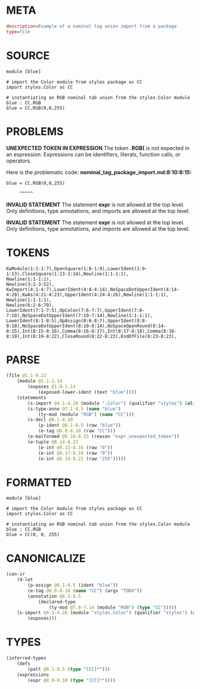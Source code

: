 # META
~~~ini
description=Example of a nominal tag union import from a package
type=file
~~~
# SOURCE
~~~roc
module [blue]

# import the Color module from styles package as CC
import styles.Color as CC

# instantiating an RGB nominal tab union from the styles.Color module
blue : CC.RGB
blue = CC.RGB(0,0,255)
~~~
# PROBLEMS
**UNEXPECTED TOKEN IN EXPRESSION**
The token **.RGB(** is not expected in an expression.
Expressions can be identifiers, literals, function calls, or operators.

Here is the problematic code:
**nominal_tag_package_import.md:8:10:8:15:**
```roc
blue = CC.RGB(0,0,255)
```
         ^^^^^


**INVALID STATEMENT**
The statement **expr** is not allowed at the top level.
Only definitions, type annotations, and imports are allowed at the top level.

**INVALID STATEMENT**
The statement **expr** is not allowed at the top level.
Only definitions, type annotations, and imports are allowed at the top level.

# TOKENS
~~~zig
KwModule(1:1-1:7),OpenSquare(1:8-1:9),LowerIdent(1:9-1:13),CloseSquare(1:13-1:14),Newline(1:1-1:1),
Newline(1:1-1:1),
Newline(3:2-3:52),
KwImport(4:1-4:7),LowerIdent(4:8-4:14),NoSpaceDotUpperIdent(4:14-4:20),KwAs(4:21-4:23),UpperIdent(4:24-4:26),Newline(1:1-1:1),
Newline(1:1-1:1),
Newline(6:2-6:70),
LowerIdent(7:1-7:5),OpColon(7:6-7:7),UpperIdent(7:8-7:10),NoSpaceDotUpperIdent(7:10-7:14),Newline(1:1-1:1),
LowerIdent(8:1-8:5),OpAssign(8:6-8:7),UpperIdent(8:8-8:10),NoSpaceDotUpperIdent(8:10-8:14),NoSpaceOpenRound(8:14-8:15),Int(8:15-8:16),Comma(8:16-8:17),Int(8:17-8:18),Comma(8:18-8:19),Int(8:19-8:22),CloseRound(8:22-8:23),EndOfFile(8:23-8:23),
~~~
# PARSE
~~~clojure
(file @1.1-8.23
	(module @1.1-1.14
		(exposes @1.8-1.14
			(exposed-lower-ident (text "blue"))))
	(statements
		(s-import @4.1-4.26 (module ".Color") (qualifier "styles") (alias "CC"))
		(s-type-anno @7.1-8.5 (name "blue")
			(ty-mod (module "RGB") (name "CC")))
		(s-decl @8.1-8.10
			(p-ident @8.1-8.5 (raw "blue"))
			(e-tag @8.8-8.10 (raw "CC")))
		(e-malformed @8.10-8.15 (reason "expr_unexpected_token"))
		(e-tuple @8.14-8.23
			(e-int @8.15-8.16 (raw "0"))
			(e-int @8.17-8.18 (raw "0"))
			(e-int @8.19-8.22 (raw "255")))))
~~~
# FORMATTED
~~~roc
module [blue]

# import the Color module from styles package as CC
import styles.Color as CC

# instantiating an RGB nominal tab union from the styles.Color module
blue : CC.RGB
blue = CC(0, 0, 255)
~~~
# CANONICALIZE
~~~clojure
(can-ir
	(d-let
		(p-assign @8.1-8.5 (ident "blue"))
		(e-tag @8.8-8.10 (name "CC") (args "TODO"))
		(annotation @8.1-8.5
			(declared-type
				(ty-mod @7.8-7.14 (module "RGB") (type "CC")))))
	(s-import @4.1-4.26 (module "styles.Color") (qualifier "styles") (alias "CC")
		(exposes)))
~~~
# TYPES
~~~clojure
(inferred-types
	(defs
		(patt @8.1-8.5 (type "[CC]*")))
	(expressions
		(expr @8.8-8.10 (type "[CC]*"))))
~~~
